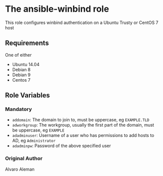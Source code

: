 # The ansible-winbind role

This role configures winbind authentication on a Ubuntu Trusty or CentOS 7 host

## Requirements

One of either

- Ubuntu 14.04
- Debian 8
- Debian 9
- Centos 7

## Role Variables

### Mandatory

* ``addomain``:  The domain  to join to, must be uppercase, eg ``EXAMPLE.TLD``
* ``adworkgroup``:  The workgroup, usually the first part of the domain, must be uppercase, eg ``EXAMPLE``
* ``adadminuser``:  Username of a user who has permissions to add hosts to AD, eg ``Administrator``
* ``adadminpw``:  Password of the above specified user

### Original Author

Alvaro Aleman
